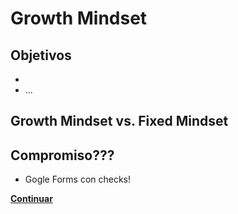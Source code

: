 # Growth Mindset
## Objetivos
-
- ...

## Growth Mindset vs. Fixed Mindset

## Compromiso???
- Gogle Forms con checks!


**[Continuar](01-why-learn-to-code.md)**
